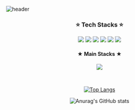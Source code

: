 ![header](https://capsule-render.vercel.app/api?type=venom&height=300&color=gradient&text=Kihyun's%20World!&textBg=false&fontAlignY=50&fontSize=50&descAlignY=50&reversal=false)



<div align=center><h3>⭐️ Tech Stacks ⭐️</h3></div>
<div align=center>
<img src="http://www.w3.org/2000/svg?style=for-the-badge&logo=javascript&logoColor=white"> 
<img src="http://www.w3.org/2000/svg?style=for-the-badge&logo=react&logoColor=white"> 
<img src="http://www.w3.org/2000/svg?style=for-the-badge&logo=html5&logoColor=white">
<img src="http://www.w3.org/2000/svg?style=for-the-badge&logo=css3&logoColor=white">
<img src="http://www.w3.org/2000/svg?style=for-the-badge&logo=git&logoColor=white">
<img src="http://www.w3.org/2000/svg?style=for-the-badge&logo=github&logoColor=white">
</div>


<div align=center><h4>★ Main Stacks ★</h4></div>
<div align=center>


<a href="https://kihyunkim001.notion.site/763d56f2f8824662bd6ec3a8d51a6c8a" target="_blank"><img src="http://www.w3.org/2000/svg?style=뱃지모양&logo=로고&logoColor=로고색상"/></a>

<br/>
<div align=center>

[![Top Langs](https://github-readme-stats.vercel.app/api/top-langs/?username=Dustyspac&layout=compact&theme=dracula)](https://github.com/Dustyspac/github-readme-stats)



![Anurag's GitHub stats](https://github-readme-stats.vercel.app/api?username=Dustyspac&show_icons=true&theme=dracula)
</div> 
